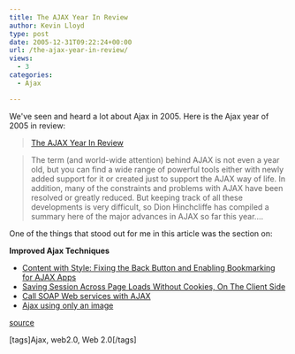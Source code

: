 ```yaml
---
title: The AJAX Year In Review
author: Kevin Lloyd
type: post
date: 2005-12-31T09:22:24+00:00
url: /the-ajax-year-in-review/
views:
  - 3
categories:
  - Ajax

---
```

We've seen and heard a lot about Ajax in 2005. Here is the Ajax year of 2005 in review:

> [The AJAX Year In Review][1]

> The term (and world-wide attention) behind AJAX is not even a year old, but you can find a wide range of powerful tools either with newly added support for it or created just to support the AJAX way of life. In addition, many of the constraints and problems with AJAX have been resolved or greatly reduced. But keeping track of all these developments is very difficult, so Dion Hinchcliffe has compiled a summary here of the major advances in AJAX so far this year....

One of the things that stood out for me in this article was the section on:

**Improved Ajax Techniques**

  * [Content with Style: Fixing the Back Button and Enabling Bookmarking for AJAX Apps][2]
  * [Saving Session Across Page Loads Without Cookies, On The Client Side][3]
  * [Call SOAP Web services with AJAX][4]
  * [Ajax using only an image][5]

[source][1]

[tags]Ajax, web2.0, Web 2.0[/tags]

[1]: http://au.sys-con.com/read/166995.htm
[2]: https://webdevelopment2.com/fixing-the-back-button-and-enabling-bookmarking-for-ajax-apps/
[3]: http://codinginparadise.org/weblog/2005/08/ajax-tutorial-saving-session-across.html
[4]: http://www-128.ibm.com/developerworks/web/library/ws-wsajax/?ca=dgr-lnxw071SOAP-Ajax
[5]: http://zingzoom.com/ajax/ajax_with_image.php